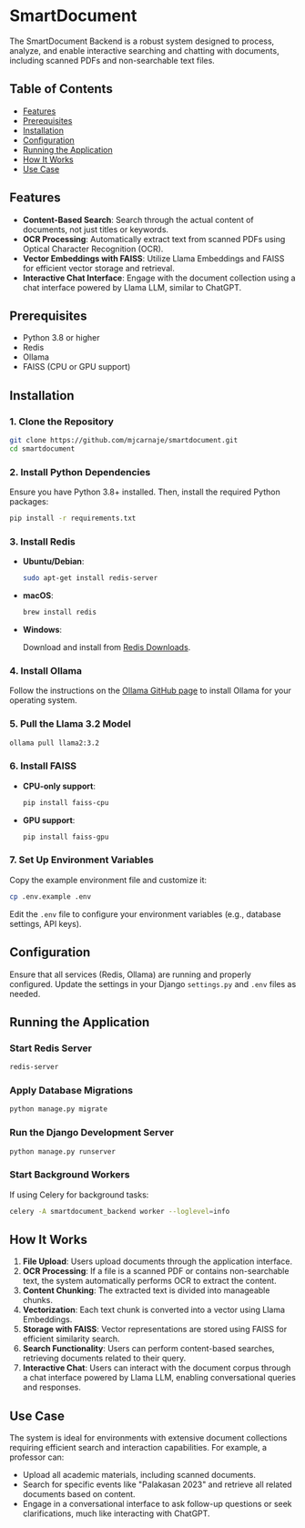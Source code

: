 # SmartDocument

The SmartDocument Backend is a robust system designed to process, analyze, and enable interactive searching and chatting with documents, including scanned PDFs and non-searchable text files.

## Table of Contents

- [Features](#features)
- [Prerequisites](#prerequisites)
- [Installation](#installation)
- [Configuration](#configuration)
- [Running the Application](#running-the-application)
- [How It Works](#how-it-works)
- [Use Case](#use-case)

## Features

- **Content-Based Search**: Search through the actual content of documents, not just titles or keywords.
- **OCR Processing**: Automatically extract text from scanned PDFs using Optical Character Recognition (OCR).
- **Vector Embeddings with FAISS**: Utilize Llama Embeddings and FAISS for efficient vector storage and retrieval.
- **Interactive Chat Interface**: Engage with the document collection using a chat interface powered by Llama LLM, similar to ChatGPT.

## Prerequisites

- Python 3.8 or higher
- Redis
- Ollama
- FAISS (CPU or GPU support)

## Installation

### 1. Clone the Repository

```bash
git clone https://github.com/mjcarnaje/smartdocument.git
cd smartdocument
```

### 2. Install Python Dependencies

Ensure you have Python 3.8+ installed. Then, install the required Python packages:

```bash
pip install -r requirements.txt
```

### 3. Install Redis

- **Ubuntu/Debian**:

  ```bash
  sudo apt-get install redis-server
  ```

- **macOS**:

  ```bash
  brew install redis
  ```

- **Windows**:

  Download and install from [Redis Downloads](https://redis.io/download).

### 4. Install Ollama

Follow the instructions on the [Ollama GitHub page](https://github.com/ollama/ollama) to install Ollama for your operating system.

### 5. Pull the Llama 3.2 Model

```bash
ollama pull llama2:3.2
```

### 6. Install FAISS

- **CPU-only support**:

  ```bash
  pip install faiss-cpu
  ```

- **GPU support**:

  ```bash
  pip install faiss-gpu
  ```

### 7. Set Up Environment Variables

Copy the example environment file and customize it:

```bash
cp .env.example .env
```

Edit the `.env` file to configure your environment variables (e.g., database settings, API keys).

## Configuration

Ensure that all services (Redis, Ollama) are running and properly configured. Update the settings in your Django `settings.py` and `.env` files as needed.

## Running the Application

### Start Redis Server

```bash
redis-server
```

### Apply Database Migrations

```bash
python manage.py migrate
```

### Run the Django Development Server

```bash
python manage.py runserver
```

### Start Background Workers

If using Celery for background tasks:

```bash
celery -A smartdocument_backend worker --loglevel=info
```

## How It Works

1. **File Upload**: Users upload documents through the application interface.
2. **OCR Processing**: If a file is a scanned PDF or contains non-searchable text, the system automatically performs OCR to extract the content.
3. **Content Chunking**: The extracted text is divided into manageable chunks.
4. **Vectorization**: Each text chunk is converted into a vector using Llama Embeddings.
5. **Storage with FAISS**: Vector representations are stored using FAISS for efficient similarity search.
6. **Search Functionality**: Users can perform content-based searches, retrieving documents related to their query.
7. **Interactive Chat**: Users can interact with the document corpus through a chat interface powered by Llama LLM, enabling conversational queries and responses.

## Use Case

The system is ideal for environments with extensive document collections requiring efficient search and interaction capabilities. For example, a professor can:

- Upload all academic materials, including scanned documents.
- Search for specific events like "Palakasan 2023" and retrieve all related documents based on content.
- Engage in a conversational interface to ask follow-up questions or seek clarifications, much like interacting with ChatGPT.

